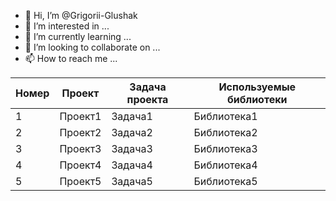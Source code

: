 - 👋 Hi, I’m @Grigorii-Glushak
- 👀 I’m interested in ...
- 🌱 I’m currently learning ...
- 💞️ I’m looking to collaborate on ...
- 📫 How to reach me ...


| Номер | Проект | Задача проекта | Используемые библиотеки |
|-------|--------|----------------|------------------------|
| 1     | Проект1| Задача1        | Библиотека1            |
| 2     | Проект2| Задача2        | Библиотека2            |
| 3     | Проект3| Задача3        | Библиотека3            |
| 4     | Проект4| Задача4        | Библиотека4            |
| 5     | Проект5| Задача5        | Библиотека5            |

<!---
Grigorii-Glushak/Grigorii-Glushak is a ✨ special ✨ repository because its `README.md` (this file) appears on your GitHub profile.
You can click the Preview link to take a look at your changes.
--->
